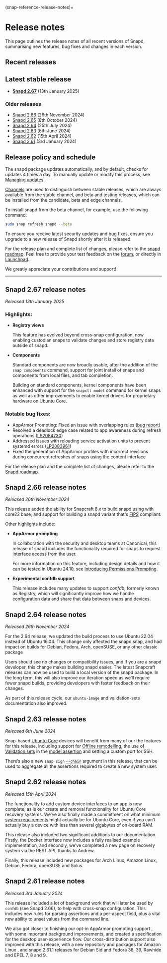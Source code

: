 (snap-reference-release-notes)=
# Release notes

This page outlines the release notes of all recent versions of Snapd, summarising new features, bug fixes and changes in each version.

## Recent releases

<!--
## Latest beta release
-->

## Latest stable release

* **[Snapd 2.67](#p-147645-snapd-267-release-notes)** (13th January 2025)

### Older releases

* [Snapd 2.66](#p-147645-snapd-266-release-notes) (26th November 2024)
* [Snapd 2.65](#p-147645-snapd-266-release-notes)  (8th October 2024)
* [Snapd 2.64](#p-147645-snapd-264-release-notes) (25th July 2024)
* [Snapd 2.63](#p-147645-snapd-263-release-notes)  (6th June 2024)
* [Snapd 2.62](#p-147645-snapd-262-release-notes) (15th April 2024)
* [Snapd 2.61](#p-147645-snapd-261-release-notes) (3rd January 2024)

## Release policy and schedule

The snapd package updates automatically, and by default, checks for updates 4 times a day. To manually update or modify this process, see [Managing updates](/snap-how-to-guides/work-with-snaps/manage-updates).

[Channels](/snap-explanation/how-snaps-work/channels-and-tracks) are used to distinguish between stable releases, which are always available from the stable channel, and beta and testing releases, which can be installed from the candidate, beta and edge channels.

To install snapd from the beta channel, for example, use the following command:

```bash
sudo snap refresh snapd --beta
```

To ensure you receive latest security updates and bug fixes, ensure you upgrade to a new release of Snapd shortly after it is released.

For the release plan and complete list of changes, please refer to the [snapd roadmap](/). Feel free to provide your test feedback on the [forum](https://forum.snapcraft.io/c/snapd/5), or directly in [Launchpad](https://bugs.launchpad.net/snapd/+filebug).

We greatly appreciate your contributions and support!

---

## Snapd 2.67 release notes

*Released 13th January 2025*

### Highlights:

* **Registry views**
   
   This feature has evolved beyond cross-snap configuration, now enabling custodian snaps to validate changes and store registry data outside of snapd.

* **Components**

  Standard components are now broadly usable, after the addition of the `snap components` command, support for joint install of snaps and components from local files, and tab completion.

   Building on standard components, kernel components have been enhanced with support for the `snapctl model` command for kernel snaps as well as other improvements to enable kernel drivers for proprietary hardware on Ubuntu Core.

### Notable bug fixes:

* AppArmor Prompting: Fixed an issue with overlapping rules ([bug report](https://github.com/canonical/desktop-security-center/issues/74))
* Resolved a deadlock edge case related to app awareness during refresh operations ([LP2084730](https://bugs.launchpad.net/snapd/+bug/2084730))
* Addressed issues with reloading service activation units to prevent systemd errors ([LP2083961](https://bugs.launchpad.net/snapd/+bug/2083961))
* Fixed the generation of AppArmor profiles with incorrect revisions during concurrent refreshes of snaps using the content interface

For the release plan and the complete list of changes, please refer to the [Snapd roadmap](/).

## Snapd 2.66 release notes

*Released 26th November 2024*

This release added the ability for Snapcraft 8.x to build snapd using with core22 base, and support for building a snapd variant that's [FIPS](https://en.wikipedia.org/wiki/FIPS_140-3) compliant. 

Other highlights include:

*  **AppArmor prompting**

   In collaboration with the security and desktop teams at Canonical, this release of snapd includes the functionality required for snaps to request interface access from the user. 

   For more information on this feature, including design details and how it can be tested in Ubuntu 24.10, see [Introducing Permissions Prompting](https://discourse.ubuntu.com/t/ubuntu-desktop-s-24-10-dev-cycle-part-5-introducing-permissions-prompting/47963).

* **Experimental confdb support**

   This release includes many updates to support _confdb_, formerly known as Registry, which will significantly improve how we handle configuration data and share that data between snaps and devices.

## Snapd 2.64 release notes

*Released 26th November 2024*

For the 2.64 release, we updated the build process to use Ubuntu 22.04 instead of Ubuntu 16.04. This change only affected the snapd.snap, and had impact on builds for Debian, Fedora, Arch, openSUSE, or any other classic package

Users should see no changes or compatibility issues, and if you are a snapd developer, this change makes building snapd easier. The latest Snapcraft releases can now be used to build a local version of the snapd package. In the long term, this will also improve our iteration speed as we’ll require fewer snapd builds, providing developers with faster feedback on their changes.

As part of this release cycle, our `ubuntu-image` and validation-sets documentation also improved.

## Snapd 2.63 release notes

*Released 6th June 2024*

Snap-based [Ubuntu Core](https://ubuntu.com/core) devices will benefit from many of our the features for this release, including support for [Offline remodelling](https://ubuntu.com/core/docs/uc20/remodelling#heading--offline), the use of [Validation sets](https://snapcraft.io/docs/validation-sets) in the [model assertion](https://ubuntu.com/core/docs/reference/assertions/model) and setting a custom port for SSH. 

There’s also a new `snap sign` [`--chain`](https://ubuntu.com/core/docs/system-user#heading--generating-auto) argument in this release, that can be used to aggregate all the assertions required to create a new system user.

## Snapd 2.62 release notes

*Released 15th April 2024*

The functionality to add custom device interfaces to an app is now complete, as is our create and removal functionality for Ubuntu Core recovery systems. We’ve also finally made a commitment on what minimum [system requirements](https://ubuntu.com/core/docs/system-requirements) might actually be for Ubuntu Core, even if you can’t actually buy a device with less than several gigabytes of on-board RAM.

This release also included two significant additions to our documentation. Firstly, the Docker interface now includes a fully realised example implementation, and secondly, we’ve completed a new page on recovery system via the REST API, thanks to Andrew.

Finally, this release included new packages for Arch Linux, Amazon Linux, Debian, Fedora, openSUSE and Solus.

## Snapd 2.61 release notes

*Released 3rd January 2024*

This release included a lot of background work that will later be used by `confdb` (see Snapd 2.66), to help with  cross-snap configuration. This includes new rules for parsing assertions and a per-aspect field, plus a vital new ability to unset values from the command line.

We also got closer to finishing our opt-in AppArmor prompting support , with some important background improvements, and created a specification for the desktop user-experience flow. Our cross-distribution support also improved with this release, with a new repository and packages for Amazon Linux , and snapd 2.61.1 releases for Debian Sid and Fedora 38, 39, Rawhide and EPEL 7, 8 and 9.

